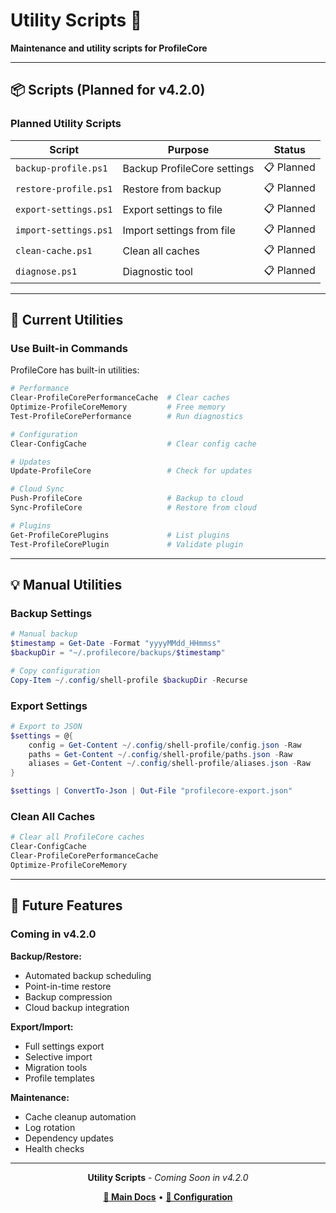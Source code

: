 # Utility Scripts 🔧

**Maintenance and utility scripts for ProfileCore**

---

## 📦 Scripts (Planned for v4.2.0)

### Planned Utility Scripts

| Script                | Purpose                     | Status     |
| --------------------- | --------------------------- | ---------- |
| `backup-profile.ps1`  | Backup ProfileCore settings | 📋 Planned |
| `restore-profile.ps1` | Restore from backup         | 📋 Planned |
| `export-settings.ps1` | Export settings to file     | 📋 Planned |
| `import-settings.ps1` | Import settings from file   | 📋 Planned |
| `clean-cache.ps1`     | Clean all caches            | 📋 Planned |
| `diagnose.ps1`        | Diagnostic tool             | 📋 Planned |

---

## 🚀 Current Utilities

### Use Built-in Commands

ProfileCore has built-in utilities:

```powershell
# Performance
Clear-ProfileCorePerformanceCache  # Clear caches
Optimize-ProfileCoreMemory         # Free memory
Test-ProfileCorePerformance        # Run diagnostics

# Configuration
Clear-ConfigCache                  # Clear config cache

# Updates
Update-ProfileCore                 # Check for updates

# Cloud Sync
Push-ProfileCore                   # Backup to cloud
Sync-ProfileCore                   # Restore from cloud

# Plugins
Get-ProfileCorePlugins             # List plugins
Test-ProfileCorePlugin             # Validate plugin
```

---

## 💡 Manual Utilities

### Backup Settings

```powershell
# Manual backup
$timestamp = Get-Date -Format "yyyyMMdd_HHmmss"
$backupDir = "~/.profilecore/backups/$timestamp"

# Copy configuration
Copy-Item ~/.config/shell-profile $backupDir -Recurse
```

### Export Settings

```powershell
# Export to JSON
$settings = @{
    config = Get-Content ~/.config/shell-profile/config.json -Raw
    paths = Get-Content ~/.config/shell-profile/paths.json -Raw
    aliases = Get-Content ~/.config/shell-profile/aliases.json -Raw
}

$settings | ConvertTo-Json | Out-File "profilecore-export.json"
```

### Clean All Caches

```powershell
# Clear all ProfileCore caches
Clear-ConfigCache
Clear-ProfileCorePerformanceCache
Optimize-ProfileCoreMemory
```

---

## 🔮 Future Features

### Coming in v4.2.0

**Backup/Restore:**

- Automated backup scheduling
- Point-in-time restore
- Backup compression
- Cloud backup integration

**Export/Import:**

- Full settings export
- Selective import
- Migration tools
- Profile templates

**Maintenance:**

- Cache cleanup automation
- Log rotation
- Dependency updates
- Health checks

---

<div align="center">

**Utility Scripts** - _Coming Soon in v4.2.0_

**[📖 Main Docs](../../README.md)** • **[🔧 Configuration](../configuration/)**

</div>

